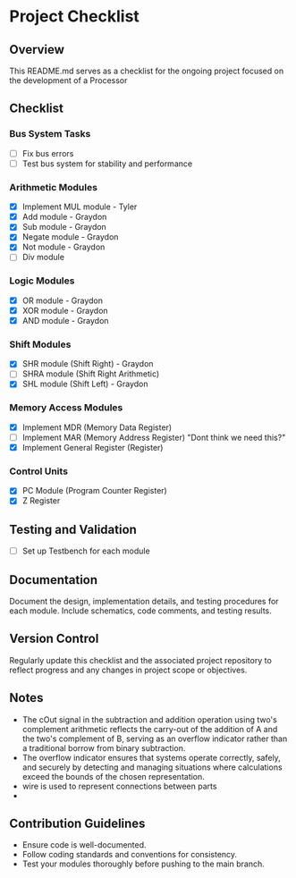 # Project Checklist

## Overview
This README.md serves as a checklist for the ongoing project focused on the development of a Processor

## Checklist

### Bus System Tasks
- [ ] Fix bus errors
- [ ] Test bus system for stability and performance

### Arithmetic Modules
- [x] Implement MUL module - Tyler
- [x] Add module - Graydon
- [x] Sub module - Graydon
- [x] Negate module - Graydon
- [x] Not module - Graydon
- [ ] Div module

### Logic Modules
- [x] OR module - Graydon
- [x] XOR module - Graydon
- [x] AND module - Graydon

### Shift Modules
- [x] SHR module (Shift Right) - Graydon
- [ ] SHRA module (Shift Right Arithmetic)
- [x] SHL module (Shift Left) - Graydon

### Memory Access Modules
- [x] Implement MDR (Memory Data Register)
- [ ] Implement MAR (Memory Address Register)  "Dont think we need this?"
- [x] Implement General Register (Register)

### Control Units
- [x] PC Module (Program Counter Register)
- [x] Z Register

## Testing and Validation
- [ ] Set up Testbench for each module

## Documentation
Document the design, implementation details, and testing procedures for each module. Include schematics, code comments, and testing results.

## Version Control
Regularly update this checklist and the associated project repository to reflect progress and any changes in project scope or objectives.

## Notes
- The cOut signal in the subtraction and addition operation using two's complement arithmetic reflects the carry-out of the addition of A and the two's complement of B, serving as an overflow indicator rather than a traditional borrow from binary subtraction.
- The overflow indicator ensures that systems operate correctly, safely, and securely by detecting and managing situations where calculations exceed the bounds of the chosen representation.
- wire is used to represent connections between parts
- 

## Contribution Guidelines
- Ensure code is well-documented.
- Follow coding standards and conventions for consistency.
- Test your modules thoroughly before pushing to the main branch.

